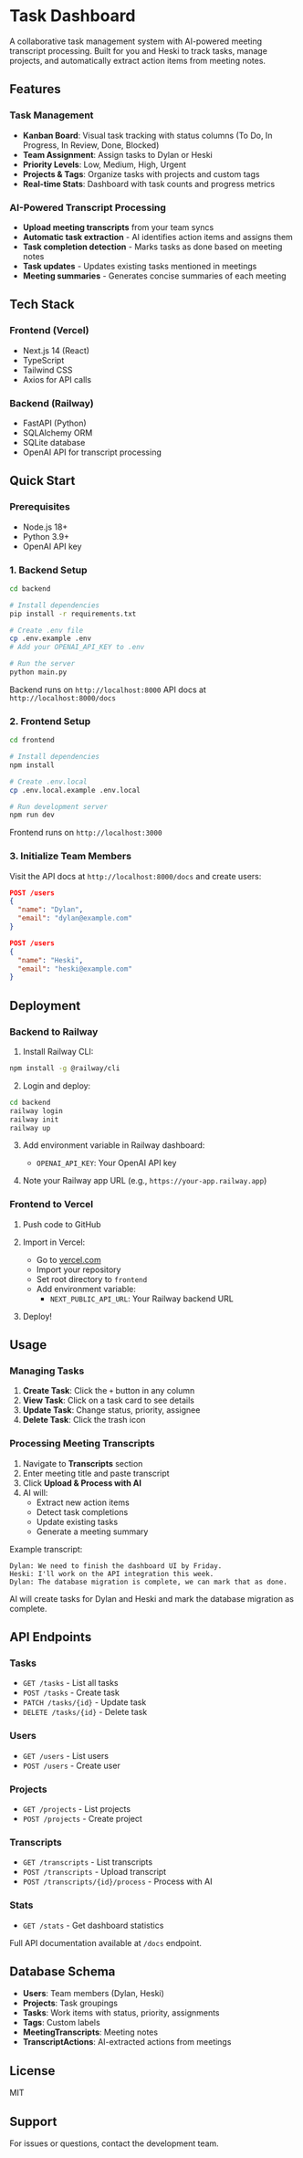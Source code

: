 # Task Dashboard

A collaborative task management system with AI-powered meeting transcript processing. Built for you and Heski to track tasks, manage projects, and automatically extract action items from meeting notes.

## Features

### Task Management
- **Kanban Board**: Visual task tracking with status columns (To Do, In Progress, In Review, Done, Blocked)
- **Team Assignment**: Assign tasks to Dylan or Heski
- **Priority Levels**: Low, Medium, High, Urgent
- **Projects & Tags**: Organize tasks with projects and custom tags
- **Real-time Stats**: Dashboard with task counts and progress metrics

### AI-Powered Transcript Processing
- **Upload meeting transcripts** from your team syncs
- **Automatic task extraction** - AI identifies action items and assigns them
- **Task completion detection** - Marks tasks as done based on meeting notes
- **Task updates** - Updates existing tasks mentioned in meetings
- **Meeting summaries** - Generates concise summaries of each meeting

## Tech Stack

### Frontend (Vercel)
- Next.js 14 (React)
- TypeScript
- Tailwind CSS
- Axios for API calls

### Backend (Railway)
- FastAPI (Python)
- SQLAlchemy ORM
- SQLite database
- OpenAI API for transcript processing

## Quick Start

### Prerequisites
- Node.js 18+
- Python 3.9+
- OpenAI API key

### 1. Backend Setup

```bash
cd backend

# Install dependencies
pip install -r requirements.txt

# Create .env file
cp .env.example .env
# Add your OPENAI_API_KEY to .env

# Run the server
python main.py
```

Backend runs on `http://localhost:8000`
API docs at `http://localhost:8000/docs`

### 2. Frontend Setup

```bash
cd frontend

# Install dependencies
npm install

# Create .env.local
cp .env.local.example .env.local

# Run development server
npm run dev
```

Frontend runs on `http://localhost:3000`

### 3. Initialize Team Members

Visit the API docs at `http://localhost:8000/docs` and create users:

```json
POST /users
{
  "name": "Dylan",
  "email": "dylan@example.com"
}

POST /users
{
  "name": "Heski",
  "email": "heski@example.com"
}
```

## Deployment

### Backend to Railway

1. Install Railway CLI:
```bash
npm install -g @railway/cli
```

2. Login and deploy:
```bash
cd backend
railway login
railway init
railway up
```

3. Add environment variable in Railway dashboard:
   - `OPENAI_API_KEY`: Your OpenAI API key

4. Note your Railway app URL (e.g., `https://your-app.railway.app`)

### Frontend to Vercel

1. Push code to GitHub

2. Import in Vercel:
   - Go to [vercel.com](https://vercel.com)
   - Import your repository
   - Set root directory to `frontend`
   - Add environment variable:
     - `NEXT_PUBLIC_API_URL`: Your Railway backend URL

3. Deploy!

## Usage

### Managing Tasks

1. **Create Task**: Click the `+` button in any column
2. **View Task**: Click on a task card to see details
3. **Update Task**: Change status, priority, assignee
4. **Delete Task**: Click the trash icon

### Processing Meeting Transcripts

1. Navigate to **Transcripts** section
2. Enter meeting title and paste transcript
3. Click **Upload & Process with AI**
4. AI will:
   - Extract new action items
   - Detect task completions
   - Update existing tasks
   - Generate a meeting summary

Example transcript:
```
Dylan: We need to finish the dashboard UI by Friday.
Heski: I'll work on the API integration this week.
Dylan: The database migration is complete, we can mark that as done.
```

AI will create tasks for Dylan and Heski and mark the database migration as complete.

## API Endpoints

### Tasks
- `GET /tasks` - List all tasks
- `POST /tasks` - Create task
- `PATCH /tasks/{id}` - Update task
- `DELETE /tasks/{id}` - Delete task

### Users
- `GET /users` - List users
- `POST /users` - Create user

### Projects
- `GET /projects` - List projects
- `POST /projects` - Create project

### Transcripts
- `GET /transcripts` - List transcripts
- `POST /transcripts` - Upload transcript
- `POST /transcripts/{id}/process` - Process with AI

### Stats
- `GET /stats` - Get dashboard statistics

Full API documentation available at `/docs` endpoint.

## Database Schema

- **Users**: Team members (Dylan, Heski)
- **Projects**: Task groupings
- **Tasks**: Work items with status, priority, assignments
- **Tags**: Custom labels
- **MeetingTranscripts**: Meeting notes
- **TranscriptActions**: AI-extracted actions from meetings

## License

MIT

## Support

For issues or questions, contact the development team.
